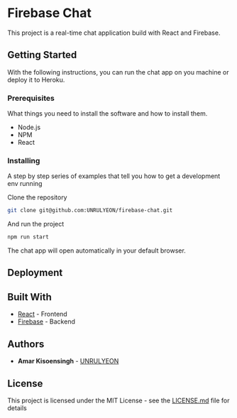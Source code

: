 # Firebase Chat

This project is a real-time chat application build with React and Firebase.

## Getting Started

With the following instructions, you can run the chat app on you machine or deploy it to Heroku.

### Prerequisites

What things you need to install the software and how to install them.

- Node.js
- NPM
- React

### Installing

A step by step series of examples that tell you how to get a development env running

Clone the repository

```bash
git clone git@github.com:UNRULYEON/firebase-chat.git
```

And run the project

```bash
npm run start
```

The chat app will open automatically in your default browser.

## Deployment

## Built With

* [React]([http://www.dropwizard.io/1.0.2/docs/](https://reactjs.org/)) - Frontend
* [Firebase](https://firebase.google.com/) - Backend

## Authors

* **Amar Kisoensingh**  - [UNRULYEON](https://github.com/UNRULYEON)

## License

This project is licensed under the MIT License - see the [LICENSE.md](https://github.com/UNRULYEON/firebase-chat/blob/master/LICENSE.md) file for details
